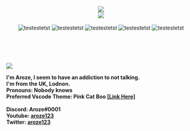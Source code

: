 <div align="center">
<img src="https://cdn.discordapp.com/emojis/774868681586114580.gif?v=1"/><br/>
<img src="https://github.com/aroze123/aroze123/blob/main/t2.png"/>
<div align="center">
  <br>
  <img alt="testestetst" src="https://img.shields.io/badge/UwU-Rawr-ff4bff">
  <img alt="testestetst" src="https://img.shields.io/badge/Overdosing On-Coffee-ff4bff">
  <img alt="testestetst" src="https://img.shields.io/badge/Discord-Aroze%230001-ff4bff">
  <img alt="testestetst" src="https://img.shields.io/badge/Twitter-%40aroze123-ff4bff?link=https://twitter.com/aroze123">
  <img alt="testestetst" src="https://img.shields.io/badge/YouTube-aroze123-ff4bff?link=http://youtube.com/aroze123">
  <br>
</div>
</div>
<br><br><br><br><br>
<img src="https://github.com/aroze123/aroze123/blob/main/t3.png"/>
  <p>
  <b>I'm <b>Aroze, I seem to have an addiction to not talking.</b><br>
  <b>I'm from the UK, Lodnon.</b><br>
  <b>Pronouns: <b>Nobody knows</b></b><br>
  <b>
    Preferred Vscode Theme: <b>Pink Cat Boo</b> <a href="https://marketplace.visualstudio.com/items?itemName=ftsamoyed.theme-pink-cat-boo"><b>[Link Here]</b></a>
  </b><br>
  <b><br>
    Discord: <b>Aroze#0001</b><br>
   </b>
    Youtube: <a href="https://youtube.com.com/aroze123/"><b>aroze123</b></a>
  <br>
  <b>
    Twitter: <a href="https://twitter.com/aroze123/"><b>aroze123</b></a>
  </b><br>
  </b>
  </p>
